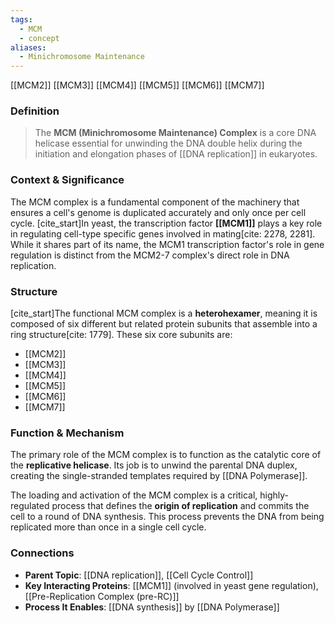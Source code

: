 ```yaml
---
tags:
  - MCM
  - concept
aliases:
  - Minichromosome Maintenance
---
```

[[MCM2]]
[[MCM3]]
[[MCM4]]
[[MCM5]]
[[MCM6]]
[[MCM7]]



### Definition
> The **MCM (Minichromosome Maintenance) Complex** is a core DNA helicase essential for unwinding the DNA double helix during the initiation and elongation phases of [[DNA replication]] in eukaryotes.

### Context & Significance
The MCM complex is a fundamental component of the machinery that ensures a cell's genome is duplicated accurately and only once per cell cycle. [cite_start]In yeast, the transcription factor **[[MCM1]]** plays a key role in regulating cell-type specific genes involved in mating[cite: 2278, 2281]. While it shares part of its name, the MCM1 transcription factor's role in gene regulation is distinct from the MCM2-7 complex's direct role in DNA replication.

### Structure
[cite_start]The functional MCM complex is a **heterohexamer**, meaning it is composed of six different but related protein subunits that assemble into a ring structure[cite: 1779]. These six core subunits are:
- [[MCM2]]
- [[MCM3]]
- [[MCM4]]
- [[MCM5]]
- [[MCM6]]
- [[MCM7]]

### Function & Mechanism
The primary role of the MCM complex is to function as the catalytic core of the **replicative helicase**. Its job is to unwind the parental DNA duplex, creating the single-stranded templates required by [[DNA Polymerase]].

The loading and activation of the MCM complex is a critical, highly-regulated process that defines the **origin of replication** and commits the cell to a round of DNA synthesis. This process prevents the DNA from being replicated more than once in a single cell cycle.

### Connections
- **Parent Topic**: [[DNA replication]], [[Cell Cycle Control]]
- **Key Interacting Proteins**: [[MCM1]] (involved in yeast gene regulation), [[Pre-Replication Complex (pre-RC)]]
- **Process It Enables**: [[DNA synthesis]] by [[DNA Polymerase]]